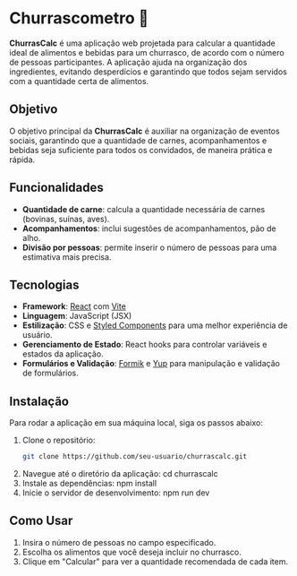 # Churrascometro 🍖

**ChurrasCalc** é uma aplicação web projetada para calcular a quantidade ideal de alimentos e bebidas para um churrasco, de acordo com o número de pessoas participantes. A aplicação ajuda na organização dos ingredientes, evitando desperdícios e garantindo que todos sejam servidos com a quantidade certa de alimentos.


## Objetivo
O objetivo principal da **ChurrasCalc** é auxiliar na organização de eventos sociais, garantindo que a quantidade de carnes, acompanhamentos e bebidas seja suficiente para todos os convidados, de maneira prática e rápida.

## Funcionalidades
- **Quantidade de carne**: calcula a quantidade necessária de carnes (bovinas, suínas, aves).
- **Acompanhamentos**: inclui sugestões de acompanhamentos, pão de alho.
- **Divisão por pessoas**: permite inserir o número de pessoas para uma estimativa mais precisa.

## Tecnologias
- **Framework**: [React](https://reactjs.org/) com [Vite](https://vitejs.dev/)
- **Linguagem**: JavaScript (JSX)
- **Estilização**: CSS e [Styled Components](https://styled-components.com/) para uma melhor experiência de usuário.
- **Gerenciamento de Estado**: React hooks para controlar variáveis e estados da aplicação.
- **Formulários e Validação**: [Formik](https://formik.org/) e [Yup](https://github.com/jquense/yup) para manipulação e validação de formulários.


## Instalação
Para rodar a aplicação em sua máquina local, siga os passos abaixo:

1. Clone o repositório:
   ```bash
   git clone https://github.com/seu-usuario/churrascalc.git

2. Navegue até o diretório da aplicação:
    cd churrascalc
3. Instale as dependências:
   npm install
4. Inicie o servidor de desenvolvimento:
   npm run dev

## Como Usar
1. Insira o número de pessoas no campo especificado.
2. Escolha os alimentos que você deseja incluir no churrasco.
3. Clique em "Calcular" para ver a quantidade recomendada de cada item.

